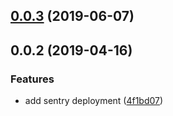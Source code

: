 ## [0.0.3](https://github.com/doomsower/whitewater/compare/@whitewater-guide/sentry@0.0.2...@whitewater-guide/sentry@0.0.3) (2019-06-07)

## 0.0.2 (2019-04-16)

### Features

- add sentry deployment ([4f1bd07](https://github.com/doomsower/whitewater/commit/4f1bd07))
